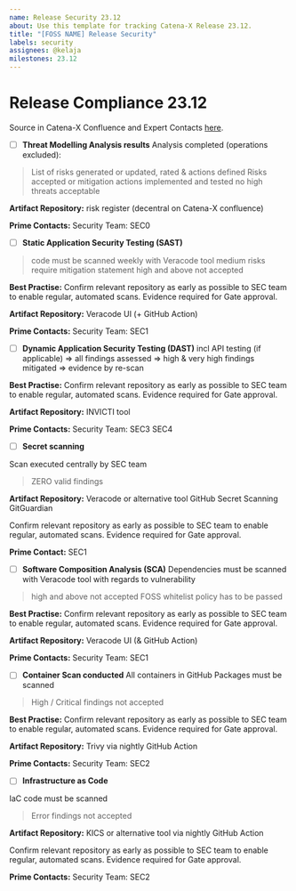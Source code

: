 ```yaml
---
name: Release Security 23.12
about: Use this template for tracking Catena-X Release 23.12.
title: "[FOSS NAME] Release Security"
labels: security
assignees: @kelaja
milestones: 23.12
---
```


<!-- 
Thanks for your contribution! Please fill out this template as good as possible. 
Important: Contributing Guidelines can be found here: https://eclipse-tractusx.github.io/docs/oss/how-to-contribute
Checkout the repository README for process description. 
-->

# Release Compliance 23.12
Source in Catena-X Confluence and Expert Contacts [here](https://confluence.catena-x.net/x/DOZkBQ).

- [ ] **Threat Modelling Analysis results**
Analysis completed (operations excluded):
> List of risks generated or updated, rated & actions defined
> Risks accepted or mitigation actions implemented and tested
> no high threats acceptable


**Artifact Repository:**
risk register
(decentral on Catena-X confluence)

**Prime Contacts:**
Security Team: SEC0

- [ ] **Static Application Security Testing (SAST)**
>code must be scanned weekly with Veracode tool
>medium risks require mitigation statement
>high and above not accepted

**Best Practise:**
Confirm relevant repository as early as possible to SEC team to enable regular, automated scans. Evidence required for Gate approval.

**Artifact Repository:**
Veracode UI
(+ GitHub Action)

**Prime Contacts:**
Security Team: SEC1


- [ ] **Dynamic Application Security Testing (DAST)**
incl API testing (if applicable)
=> all findings assessed
=> high & very high findings mitigated
=> evidence by re-scan

**Best Practise:**
Confirm relevant repository as early as possible to SEC team to enable regular, automated scans. Evidence required for Gate approval.

**Artifact Repository:**
INVICTI tool

**Prime Contacts:**
Security Team: SEC3 SEC4

- [ ] **Secret scanning**

Scan executed centrally by SEC team
>ZERO valid findings

**Artifact Repository:**
Veracode or alternative tool
GitHub Secret Scanning
GitGuardian

Confirm relevant repository as early as possible to SEC team to enable regular, automated scans. Evidence required for Gate approval.

**Prime Contact:** SEC1

- [ ] **Software Composition Analysis (SCA)**
Dependencies must be scanned with Veracode tool with regards to vulnerability
>high and above not accepted
>FOSS whitelist policy has to be passed

**Best Practise:**
Confirm relevant repository as early as possible to SEC team to enable regular, automated scans. Evidence required for Gate approval.

**Artifact Repository:**
Veracode UI
(& GitHub Action)

**Prime Contacts:**
Security Team: SEC1

- [ ] **Container Scan conducted**
All containers in GitHub Packages must be scanned
>High / Critical findings not accepted

**Best Practise:**
Confirm relevant repository as early as possible to SEC team to enable regular, automated scans. Evidence required for Gate approval.

**Artifact Repository:**
Trivy
via nightly GitHub Action

**Prime Contacts:**
Security Team: SEC2

- [ ] **Infrastructure as Code**
	
IaC code must be scanned
>Error findings not accepted

****Artifact Repository:****
KICS or alternative tool
via nightly GitHub Action

Confirm relevant repository as early as possible to SEC team to enable regular, automated scans. Evidence required for Gate approval.

**Prime Contacts:**
Security Team: SEC2
